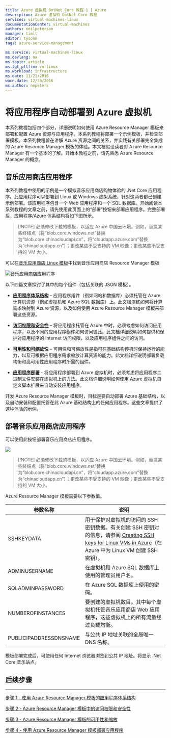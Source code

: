 ```yaml
---
title: Azure 虚拟机 DotNet Core 教程 1 | Azure
description: Azure 虚拟机 DotNet Core 教程
services: virtual-machines-linux
documentationCenter: virtual-machines
authors: neilpeterson
manager: timlt
editor: tysonn
tags: azure-service-management

ms.service: virtual-machines-linux
ms.devlang: na
ms.topic: article
ms.tgt_pltfrm: vm-linux
ms.workload: infrastructure
ms.date: 11/21/2016
wacn.date: 12/30/2016
ms.author: nepeters
---
```


# 将应用程序自动部署到 Azure 虚拟机

本系列教程包括四个部分，详细说明如何使用 Azure Resource Manager 模板来部署和配置 Azure 资源与应用程序。本系列教程将部署一个示例模板，并检查部署模板。本系列教程旨在讲解 Azure 资源之间的关系，并实践有关部署完全集成的 Azure Resource Manager 模板的体验。本文档假设读者对 Azure Resource Manager 有一个基本的了解。开始本教程之前，请先熟悉 Azure Resource Manager 的概念。

## 音乐应用商店应用程序

本系列教程中使用的示例是一个模拟音乐应用商店购物体验的 .Net Core 应用程序。此应用程序可以部署到 Linux 或 Windows 虚拟系统，针对这两者都已创建示例部署。该应用程序包含一个 Web 应用程序和一个 SQL 数据库。开始阅读本系列教程的文章之前，请先使用此页面上的“部署”按钮来部署应用程序。完整部署后，应用程序/Azure 体系结构将如下图所示。

>[!NOTE] 必须修改下载的模板，以适应 Azure 中国云环境。例如，替换某些终结点（将“blob.core.windows.net”替换为“blob.core.chinacloudapi.cn”，将“cloudapp.azure.com”替换为“chinacloudapp.cn”）；更改某些不受支持的 VM 映像；更改某些不受支持的 VM 大小。

可以在[音乐应用商店 Linux 模板](https://github.com/neilpeterson/nepeters-azure-templates/tree/master/dotnet-core-music-linux-vm-sql-db)中找到音乐应用商店 Resource Manager 模板

![音乐应用商店应用程序](./media/virtual-machines-linux-dotnet-core/music-store.png)  

以下四篇文章探讨了其中的每个组件（包括关联的 JSON 模板）。

- [**应用程序体系结构**](./virtual-machines-linux-dotnet-core-2-architecture.md) – 应用程序组件（例如网站和数据库）必须托管在 Azure 计算机资源（例如虚拟机和 Azure SQL 数据库）上。此文档演练如何将计算需求映射到 Azure 资源，以及如何使用 Azure Resource Manager 模板来部署这些资源。

- [**访问权限和安全性**](./virtual-machines-linux-dotnet-core-3-access-security.md) – 将应用程序托管在 Azure 中时，必须考虑如何访问应用程序，以及不同的应用程序组件如何访问彼此。此文档详细说明如何提供和保护对应用程序的 Internet 访问权限，以及应用程序组件之间的访问。

- [**可用性和可缩放性**](./virtual-machines-linux-dotnet-core-4-availability-scale.md) – 可用性和可缩放性是指可在基础结构停机时保持运行的能力，以及可根据应用程序需求缩放计算资源的能力。此文档详细说明部署负载均衡和高可用性应用程序时所需的组件。

- [**应用程序部署**](./virtual-machines-linux-dotnet-core-5-app-deployment.md) - 将应用程序部署到 Azure 虚拟机时，必须考虑将应用程序二进制文件安装在虚拟机上的方法。此文档详细说明如何使用 Azure 虚拟机自定义脚本扩展来自动安装应用程序。

开发 Azure Resource Manager 模板时，目标是要自动部署 Azure 基础结构，以及自动安装和配置托管在此 Azure 基础结构上的任何应用程序。这些文章提供了这种体验的示例。

## 部署音乐应用商店应用程序

可以使用此按钮部署音乐应用商店应用程序。

<a href="https://portal.azure.cn/#create/Microsoft.Template/uri/https%3A%2F%2Fraw.githubusercontent.com%2FMicrosoft%2Fdotnet-core-sample-templates%2Fmaster%2Fdotnet-core-music-linux%2Fazuredeploy.json" target="_blank">
    <img src="http://azuredeploy.net/deploybutton.png"/>
</a>

>[!NOTE] 必须修改下载的模板，以适应 Azure 中国云环境。例如，替换某些终结点（将“blob.core.windows.net”替换为“blob.core.chinacloudapi.cn”，将“cloudapp.azure.com”替换为“chinacloudapp.cn”）；更改某些不受支持的 VM 映像；更改某些不受支持的 VM 大小。

Azure Resource Manager 模板需要以下参数值。

|参数名称 |说明 |
|---|---|
|SSHKEYDATA | 用于保护对虚拟机的访问的 SSH 密钥数据。有关创建 SSH 密钥对的信息，请参阅 [Creating SSH keys for Linux VMs in Azure](./virtual-machines-linux-mac-create-ssh-keys.md)（在 Azure 中为 Linux VM 创建 SSH 密钥）。 |
|ADMINUSERNAME | 在虚拟机和 Azure SQL 数据库上使用的管理员用户名。 |
|SQLADMINPASSWORD | 在 Azure SQL 数据库上使用的密码。 |
|NUMBEROFINSTANCES | 要创建的虚拟机数目。其中每个虚拟机托管音乐应用商店 Web 应用程序，这些虚拟机上的所有流量经过负载均衡。 |
|PUBLICIPADDRESSDNSNAME | 与公共 IP 地址关联的全局唯一 DNS 名称。 |

模板部署完成后，可使用任何 Internet 浏览器浏览到公共 IP 地址。将显示 .Net Core 音乐站点。

## 后续步骤

<hr>

[步骤 1 - 使用 Azure Resource Manager 模板的应用程序体系结构](./virtual-machines-linux-dotnet-core-2-architecture.md)

[步骤 2 - Azure Resource Manager 模板中的访问权限和安全性](./virtual-machines-linux-dotnet-core-3-access-security.md)

[步骤 3 - Azure Resource Manager 模板的可用性和缩放](./virtual-machines-linux-dotnet-core-4-availability-scale.md)

[步骤 4 - 使用 Azure Resource Manager 模板部署应用程序](./virtual-machines-linux-dotnet-core-5-app-deployment.md)

<!---HONumber=Mooncake_1114_2016-->